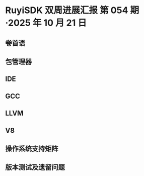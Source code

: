 # RuyiSDK 双周进展汇报  第 054 期·2025 年 10 月 21 日

## 卷首语

## 包管理器

## IDE

## GCC

## LLVM

## V8

## 操作系统支持矩阵

## 版本测试及遗留问题
